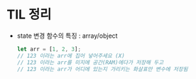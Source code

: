# TIL 정리
- state 변경 함수의 특징 : array/object
    ```javascript
    let arr = [1, 2, 3];
    // 123 이라는 arr에 집어 넣어주세요 (X)
    // 123 이라는 arr를 미지에 공간(RAM)에다가 저장해 두고
    // 123 이라는 arr가 어디에 있는지 가리키는 화살표만 변수에 저장됨
    ```